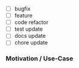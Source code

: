 <!-- Thank you for submitting a pull request! -->

- [ ] bugfix
- [ ] feature
- [ ] code refactor
- [ ] test update
- [ ] docs update
- [ ] chore update

### Motivation / Use-Case

